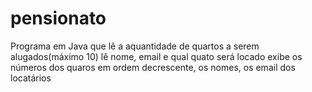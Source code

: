 # pensionato
Programa em Java que lê a aquantidade de quartos a serem alugados(máximo 10) lê nome, email e qual quato será locado exibe os números dos quaros em ordem decrescente, os nomes, os email dos locatários
